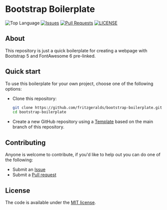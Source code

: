 # Bootstrap Boilerplate

![Top Language](https://img.shields.io/github/languages/top/fritzgeralds/bootstrap-boilerplate)
[![Issues](https://img.shields.io/github/issues/fritzgeralds/bootstrap-boilerplate)](https://github.com/fritzgeralds/bootstrap-boilerplate/issues)
[![Pull Requests](https://img.shields.io/github/issues-pr/fritzgeralds/bootstrap-boilerplate)](https://github.com/fritzgeralds/bootstrap-boilerplate/pulls)
[![LICENSE](https://img.shields.io/badge/license-MIT-orange.svg)](https://github.com/fritzgeralds/bootstrap-boilerplate/blob/main/LICENSE.md)

## About

This repository is just a quick boilerplate for creating a webpage with Bootstrap 5 and
FontAwesome 6 pre-linked.

## Quick start

To use this boilerplate for your own project, choose one of the following options:

* Clone this repository:

  ```bash
  git clone https://github.com/fritzgeralds/bootstrap-boilerplate.git
  cd bootstrap-boilerplate
  ```

* Create a new GitHub repository using a [Template](https://github.com/fritzgeralds/bootstrap-boilerplate-template) based on the main branch of this
  repository.

## Contributing

Anyone is welcome to contribute, if you'd like to help out you can do one of the following:

* Submit an [Issue](https://github.com/fritzgeralds/bootstrap-boilerplate/issues)
* Submit a [Pull request](https://github.com/fritzgeralds/bootstrap-boilerplate/pulls)

## License

The code is available under the [MIT license](LICENSE.txt).

